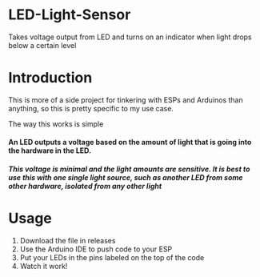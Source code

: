# LED-Light-Sensor
Takes voltage output from LED and turns on an indicator when light drops below a certain level


# Introduction

This is more of a side project for tinkering with ESPs and Arduinos than anything, so this is pretty specific to my use case.

The way this works is simple

#### An LED outputs a voltage based on the amount of light that is going into the hardware in the LED.
##### This voltage is minimal and the light amounts are sensitive. It is best to use this with one single light source, such as another LED from some other hardware, isolated from any other light

# Usage

1. Download the file in releases
2. Use the Arduino IDE to push code to your ESP
3. Put your LEDs in the pins labeled on the top of the code
4. Watch it work!
